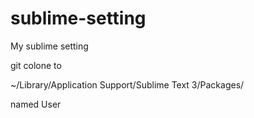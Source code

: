 # sublime-setting
My sublime setting

git colone to

~/Library/Application Support/Sublime Text 3/Packages/

named User
